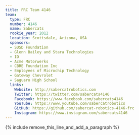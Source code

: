 ```yaml
---
title: FRC Team 4146
team:
  type: FRC
  number: 4146
  name: Sabercats
  rookie_year: 2012
  location: Scottsdale, Arizona, USA
  sponsors:
  - SUSD Foundation
  - Glenn Bailey and Stara Technologies
  - IO
  - Acme Motorwerks
  - CBRE Foundation Inc
  - Employees of Microchip Technology
  - Gateway Chevrolet
  - Saguaro High School
  links:
    Website: http://sabercatrobotics.com
    Twitter: https://twitter.com/sabercats4146
    Facebook: https://www.facebook.com/sabercats4146
    YouTube: https://www.youtube.com/sabercatrobotics
    GitHub: https://github.com/sabercat-robotics-4146-frc
    Instagram: https://www.instagram.com/sabercats4146
---
```


{% include remove_this_line_and_add_a_paragraph %}